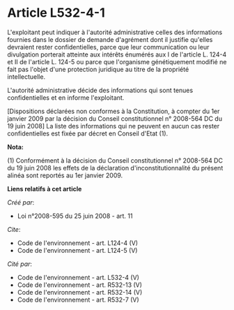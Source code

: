 # Article L532-4-1

L'exploitant peut indiquer à l'autorité administrative celles des informations fournies dans le dossier de demande d'agrément
dont il justifie qu'elles devraient rester confidentielles, parce que leur communication ou leur divulgation porterait
atteinte aux intérêts énumérés aux I de l'article L. 124-4 et II de l'article L. 124-5 ou parce que l'organisme génétiquement
modifié ne fait pas l'objet d'une protection juridique au titre de la propriété intellectuelle.

L'autorité administrative décide des informations qui sont tenues confidentielles et en informe l'exploitant. 

[Dispositions déclarées non conformes à la Constitution, à compter du 1er janvier 2009 par la décision du Conseil
constitutionnel n° 2008-564 DC du 19 juin 2008] La liste des informations qui ne peuvent en aucun cas rester confidentielles
est fixée par décret en Conseil d'Etat (1).

**Nota:**

(1) Conformément à la décision du Conseil constitutionnel n° 2008-564 DC du 19 juin 2008 les effets de la déclaration
d'inconstitutionnalité du présent alinéa sont reportés au 1er janvier 2009.

**Liens relatifs à cet article**

_Créé par_:

  - Loi n°2008-595 du 25 juin 2008 - art. 11

_Cite_:

  - Code de l'environnement - art. L124-4 (V)
  - Code de l'environnement - art. L124-5 (V)

_Cité par_:

  - Code de l'environnement - art. L532-4 (V)
  - Code de l'environnement - art. R532-13 (V)
  - Code de l'environnement - art. R532-14 (V)
  - Code de l'environnement - art. R532-7 (V)
